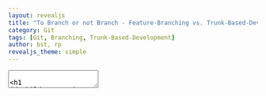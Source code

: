 ```yaml
---
layout: revealjs
title: "To Branch or not Branch - Feature-Branching vs. Trunk-Based-Development"
category: Git
tags: [Git, Branching, Trunk-Based-Development]
author: bst, rp
revealjs_theme: simple
---
```


<section data-markdown data-separator="^====*\n">
    <textarea data-template>

# BILD

Titel-Slide: To Branch or Not to Branch

Ein Drama von René Preißel und Bjørn Stachmann


================================================================

# BILD

Abbildung: Sir Bjørn

Sir Bjørn Baron of the Branches


Note:

Ich kündige eine Korrektur an.

Der angekündigt Titel ist falsch.


================================================================


# BILD

"To Branch or Not to Branch", durchgestrichen.


================================================================


# BILD

Mit Git entwickeln 
- wie man es richtig macht.


================================================================


# BILD

Sir Bjørn, 6 Soldaten und ein agiler Zuchtmeister

Im Hintergrund die Bank of England


Notes:

Meine Leute!

6 wackere aber manchmal etwas übermütige Streiter

1 agiler Zuchmeister, der dafür sorgt, 
dass keiner aus der Reihe tanzt und wir strikt agil bleiben

Und meine Wenigkeit, der Produkt Vogt, 
also irdischer Stellvertreter der Bank of England, unseres Kunden, 
für die wir die Ehre habe entwickeln zu dürfen.

Jeden zweiten Mittwoch um Punkt 8:15 liefern
wir funktionierende Software aus.


================================================================

# BILD

User Stories im Backlog, Bildidee fehlt noch.


Notes:

Alles geht vom Kunden aus.

 1. Am Montag morgen teilt der Kunde uns 
    seine Wünsche für den kommenden Sprint mit.
 1. Nun waltet der Produktvogt sortiert diese in das hlg. Backlog ein
    und wählt die Obersten davon für den nächsten Sprint aus.
 1. Diese werden vom Team ganz agil abgenickt,
 1. Dann commmited sich das Team auf die Erfüllung der Wünsche


================================================================


# BILD 

Story von Spalte zu Spalte schieben.

Notes:

Das Vorgehen ist einfach.

Ein Entwickler wird frei und nimmt sich die oberste User Story aus dem Backlog.

Erzeugt einen Branch (von `development`, so heißt der Entwicklungsbranch.


===============================================================


# BILD

Feature Branching bild


Notes:

Arbeitet dann ungestört auf diesem Branch, bis die seine Arbeit abgeschlosssen.

Möchte seine Änderungen nach Development bringen.

Aber Hoppla: Nicht so schnell! 
Da könnte ja jeder kommen und irgenden Schmutz in die Codebase bringen.
Nicht mit uns!

Deshalb haben wir die 1-2-3-Regel!


===============================================================


# Unsere goldene 1-2-3-Regel

Vor dem Merge

 1. Audienz beim Produktvogt
 2. Review durch erfahrenen Kollegen
 3. Vorab Integrationstest

Notes:

 1. Produktvogt
    Produktvogt um eine Audienz (Review) bitten. Ggf. Nacharbeiten.
    Kommt schon mal vor, dass jemand die Spezifikation nicht genau gelesen hat.
    Dann darf man auch mal ein Stündchen länger bleiben.
 2. Code-Review
    Striktes Code-Review durch einen erfahrenen Kollegen.
 3. Vorab-integrationStart working
    Wärend der Entwickler gearbeitet hat, haben evtl. schon andere Kollegen Features 
    integriert.

Qualität geht vor. Deshalb geht sogleich nach dem Merge auf  `development`
der automatische Build.

Anfangs kam es immer mal wieder vor, dass Änderungen den Build gebrochen haben.

Probleme in der agilen Entwicklung ergeben sich oft,
wenn einzelne Mitarbeiter nicht das richtige agile Mindset haben.

Doch dafür gibt es eine einfache Lösung.


================================================================


# BILD

## Der Mind Set Improver

Motiv: Pranger


================================================================


# BILD

Feature Branching bild mit Update-Merge


Notes:

... und seither vergisst kaum noch ein Entwickler\
vor Abschluss eines Feature-Branches den aktuellen Stand\
von `develop` herein zu mergen und die Integrationstests zu starten.


================================================================

# BILD

Motiv: Git-Flow Feature-Branche + `develop` -> `stable` Übergang

Mit eingezeichneter First-Parent-History

und Versionstag nach Release

Notes:


Feature-Freeze ab Montag, wenn wir mittwoch releasen

Keine Features-Merges nach development mehr,\
noch noch einzelne Bugfixes-Branches. (Branch je Jira-Issue)

Entwickler testen dann auf Fehler.\
Der Produktvogt testet auf fachliche Defizite.

Prüft die liste aller Merges (First-Parent-History),\
schreibt die Release Notes\
und bereitet die Präsentation am Mittwoch morgen vor.
   
     
Am Dienstag Nachmittag wird der `develop` auf `master`gemerged, 
ein Versionstag vergeben
und es erfolgt **die Feature-Freigabe**


================================================================

# BILD

Team und Produktvogt vor Kaufmann

Notes:

Mittwoch findet dann die Präsentation statt.


================================================================

# Bugs?

Notes:

Seit wir den Mindset-Improver haben, sind die natürlich selten geworden.

Ähemm ... trotzdem müssen wir zugeben, 
das kommt gelegentlich vor.

Aber wir haben ein striktes und klares Vorgehen.

================================================================


> Chuck Norris does not go bug hunting.\
> "Hunting" would imply the possibility of failure.\
> Chuck Norris goes bug killing.


================================================================


# BILD

Bugfixes in GitFlow.


Notes:

Kleine Fehler:

 1. Fix-Branch vom `master` abzweigen.
 2. Testen, in den `master` mergen.
 3. Master nach `develop` hochmergen.
 4. Mail an Entwickler, die ggf. `develop` in ihre Feature-Branches hochmergen.


Große Fehler:

Wir können auch ganze Features wieder Rückgang machen (Stichwort: Reverting Merges)


================================================================


## Und dann kommt der nächste Sprint


================================================================


## So arbeitet man mit Git!

Bild: Heiliger Gral mit Git-Flow Motiv


================================================================


# BILD

Sir René tritt auf

Notes:

R: WARUM SO KOMPLIZIERT?

R: Warum so viele Branches?

================================================================


> Friends don’t let friends use feature branches or GitFlow.\
> Friends keep all their code on master and use feature toggles. 
>
> (Daniel Terhorst-North, @tastapod)

[Link](https://publish.twitter.com/?query=https%3A%2F%2Ftwitter.com%2Ftastapod%2Fstatus%2F1042036175228358657&widget=Tweet)

Notes:

B: Öh ja, wie denn sonst?


================================================================


# BILD

Baumstank lange Kiefer

Der `master` ist die beste Version, die wir je hatten.

TODO Link zu trunk-based-development.

Notes:

R: WIR MACHEN TRUNK BASED DEVELOPMENT!\
R: Das ist viel einfacher.\
R: Wir integrieren immer so schnell wie möglich auf dem master.\
R: Bugfixes immer direkt auf dem `master` (Forward-Fixing)


================================================================


TODO Team und TBD vorgehen von Sir René mehr beschreiben, 
Kunde ist die East India Company.


================================================================




## Autarkes Arbeiten 

Bezieht auf mental load in den Köpfen der Entwickler.

P Wir haben den coolen Vorteil, dass die Entwickler an einem Feature mehrer Tage konzentriert und ungestört arbeiten können.

C Git ist dezentral, man kann auf dem Klon lokal ungestört arbeiten so lange man will 
  und pushen wenn man fertig.

P Aber dann hat man ja kein backup.

C! Wann ist zum letzten Mal deine festplatte kaputt gegangen? 

C Und überhaupt, wie lange dauern der eure Tasks denn normalerweise?

P Ein paar Tage, höchstens eine Woche

C Dann kriegst du ja eine Woche lang gar nichts mit, was die anderen gemacht.

C! Und dann hast du den Ärger später beim Mergen.

C Außerdem werden am Schluss viele/grosse änderungen zummengeführt, 
  die noch nie gemeinsam durch CI gelaufen sind.
  
P Aber wenn ständig alle auf dem  master integrieren würden, 
  dann wird man ja ständig durch Änderungen abgelenkt
  die nicht zu tun haben, mit dem was man selber macht

C! Aber man kann selber wählen, wann man ein Pull durchführt.

C! Außerden sind die Integration meist harmlos, weil klein und durch CI gelaufen.

### Fazit

 * Technisch ist der Unterschied gering.
 * Aber Unterschied in der Bewerung des Nutzen von autarker Arbeit
   * entweder häufig integrieren (alle 1/2 Stund, oder alle 3 Tage)

## Stabiler develop-Branch

Ziel: develop jederzeit grün.

P Aber wenn alle alle halbe Stunde integrieren, wie halte ich dann den maser/develop grün?

C Git erzwingt, dass holeden der änderungen (pull/fetc) vor dem Push
  Mit gutem Grund: 
  Als verantwortungsvoller Entwickler würde vor dem push compilieren und testen
  
P Aber das hätte ich schon gerne automatisiert (Lenin)

C Selbst wenn ein Fehler durchrutscht, würde der Build-Server das melden.

C Aber in einem die Test dauer die Itestsuite 2 Stunden -> Feature
  (Dann hätte man einen halben Tag später eine)

P Aber in einem modernen Projekt hhätte man innerhalb von Minuten Feedback.

C Wenn es trotzdem rot, dass es sicht frü alle und klar, wer/was das verursacht hat
  (Erforderlich höchste PRIO, dass schnell repariert wird)
  
P Das ist aber auch wieder ein Kontextwechsel.


### Fazit 

 * In kleine erfahrenen Teams, wird der development nur gelegentlich rot.
 * Vertrauen statt Kontrolle funktioniert
 * Lange Testsuiten sind Killer für Trunkbased-Development, 
   weil man dann wieder jene Kontextwechsel erhält,
   die man eigentlich loswerden wollte.

##  4 augen prinzip Sicherheit und Truck-Faktor

C Wer ist denn der Reviewer.

P Ein anderer Team, der nicht an dem Feature beteiligt war.

C Aber kann dann nur auf Code und Sicherheit, inhaltlich weiss der ja gar nicht worum es geht.

C! Würdest Du Pair Programming machen, dann hättest eine Blick auf Code und Sicherheit 
   aber zusätzlich auch einen fachlen Know-How-Transfer.
   - das gemeinsame Code durchgehen ist eh notwendig
   - den Truckfaktor echt zur verringen -> Random Pairings
   
C Code-Style, statische Analyse -> Automatisieren

C Variante nachgelagerte Reviews
  - zB bei Schliessen von JIRA am Platz
  
C Invest in Monitoring, und Recovery uU effizienter als vollständige Fehlervermeidung (Chaos Monkey)

C Das Abschliesenn von Feature-Branches erfordere eine REihe von Kontext und Toolwelche
  Master reinmergen, PR anlegen, Testergebnis abwarten, PR Reviewen, Nacharbeite, ...

Note commit-by-commit reviews

### Fazit

 * Pair Programming: Fachlicher Know How Transfer + Review-Charakter
 * Nachvollziehbarkeit von Reviews -> Pull-Requests
 * Style etc. soweit móglich automatisieren
 * Trade-Off Prävention vs. Fehlerbehebung
 
## schöne historie

P Aber bei uns sieht (anhand first-parent/merges) sehr schön, wer wann was integriert hat

TODO Bild

C Feature Branches (ohne Rebasing ) werden trotzdem hässlich. 
  Und mit Rebasing erforden noch mehr git-know-how und Abstimmung.

TODO Bild

C! Wer schaut sich die globale Historie denn wirklich an. 

 * Release Notes
 * eher auf File annotate blame, verstehen was passiert ist
 * Grob granulaer vs. fein: Welches comit gehÓr zu jedem FEator
   - git diff X^1...X^2
   - Jira issue in commit-message
 * Reverten (und Cherrypicken) eines Feature (schwierig, wenn auf mehre commits verteilt)
   - wie oft tritt das auf? Bis wann geht das überhaupt?
   - Alternative: Einzelreverts oder manuell ausbauen
   - Revert
     - Undo ist kompliziert
     - Ist ohne fachliches des Features müglich
   

C! Außerdem habe wir JIRA

P Wir könne aus der Historie die Release Notes ableiten

  - REverten kann sehr unübersichtlich werden

C Könnte man aber auch aus JIRA holen


### Fazit

 * Braucht man eine schöne Historie
 * First-Parent
   - Commit nach Features gruppiert
   - Release Historie ablesbare
 
##  feature management, feature picking

P Vor dem Release, kann Der PO entscheiden, welche Features reif sind

C Das ist brenzlig, weil die Integration dann fast vollständig ans Ende des Sprints verschoben werden

P Immerhin kann der PO entscheiden, welches Feature aufgenommen wird.

C Abhängigkeit zwischen Feature-Branches

P Wir verbieten zwischen Feature-Branches hin- und herzumergen

C Dann dauert es ja ewig, ein neue Feature zu beginnen, 
  das einem andern Feauture basiert.
  
P Ggf. Zwischenmerges auf den Master/dev. Oder aufteilen. 
  In jedem organisatorischer Overhead.

P Aber der PO kann immer entscheiden, was fachlich integert.
  - trunk-based müsste er ja jedes einzelne Commit fachlich prüfen.
   
C Natürlich würde PO erst prúfen, wenn das Feature fachlich abgeschlossen (JITA zu)
 
P Aber denn sind fachlich unvollständig Zwiechenversionen auf dem angeblich stabilen master?

C Das Könnte man aber Feature-Togglen

 * Lang laufende Branches
   - geparkte Feauter Branches
   - Migrationsbranche

### Fazit

 * FB gibt direktere Kontroller über die Integration von Features
 * Mehrfachintegration kurz vor schluss ist auch bei FB nicht empfehlenswert
 * In FB soll man Cross-Mergen meiden
 * Das Teilen von zwischenergebnissen in FB zieht organisatorischen overhead nach sich
   und erroder mehr git skill.
 * In TB akzeptiert man, dass unvollständige Features (aber immer grün)
 * in TB geben Feature-Toggles dem PO die Kontroller über Features

## Kleine Teams vs grosse/multiteams auf einem Repo

P Und wie wúRDEST du das machen, wenn ihr nicht ein Team wäret, sondern 6 Teams.

P Arbeiten die den alle und wie viele Builds bekomme ich denn,
  wenn jeder aller halbe stunde integriert.
  
C Müssen die denn alle auf demselben Repo arbeiten,
  Die könnten doch auch separates Repos haben, 
  unabhängig versionen
  und zur Laufzeit (Microservices) kommunizieren (Shared Nothing)

P Aber
  - REfactoring über REpogrenzen hinweg werden dann schwierig
  - Was ist dann überhaupt die gesamtversion
    - Meine Version kann funktionieren abhängigt vom Kontext
    - -> Client-Driven-Test, Contracts
    
P Und wenn es doch ein Repo ist

P Dann spricht vieles für Featurebased
  Wie in Open Source (man kann ja nicht jeden auf den master lassen).
  
### Fazit

Bei vielen Entwicklern in mehrren Teams,
ist der Overhead für FB oft gerechtfertigt.  
  
  
## Umgang mit Bugs  
  
  * Trunk-Based bis Release = Continuous deliviery
    - Forward fixing
  * Git-Flow Hotfix - Feature- Brances fúr Releases
    Hier Reviewbloxk besonder wichtig.
    - Erfodert hohe Git und Prozesskenntnisse
  
  
## Fazit zu Entwicklungsaspekten

Trunkbased

 * kleines, die eng zusammen arbeiten
 * schnellers Feedback, schneller integration
   - schneller Build erfoderlich
 * eher Vertrauten statuu kontrolle
 * eher monitoring/fixing statt prävention

FEauter Based

 * Größere TEams, Organsitionseinheiten, Open Source
 * formalere Prozesse, striktere Kontrolle über Inhalt
 * Hohe Anforderungen an dokumentierte Reviews
 * Schwer zu automatisierend/langlaufend Testcases
   Beispiele: SEcurity Dinge
 * Folgen von Fehlern schwer zu begrenzen (medizin, raumfahrt)
   
    </textarea>  
 </section>





